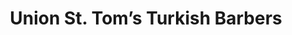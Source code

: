 ---
title: "Union St. Tom’s Turkish Barbers"
url: /edinburgh/union-st-toms-turkish-barbers/
shop: Friseur
---